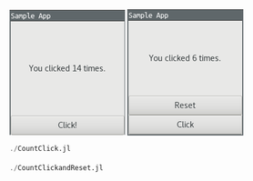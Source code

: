 <img src="../../screenshots/click.png" align="middle" />
<img src="../../screenshots/clickreset.png" align="middle" />

```julia
./CountClick.jl

./CountClickandReset.jl
```
